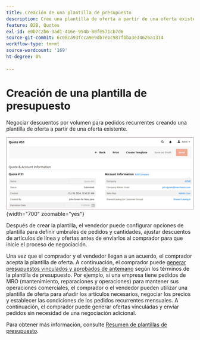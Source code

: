 ```yaml
---
title: Creación de una plantilla de presupuesto
description: Cree una plantilla de oferta a partir de una oferta existente para agilizar la negociación de ofertas para pedidos recurrentes.=
feature: B2B, Quotes
exl-id: e0b7c2b6-3ad1-416e-954b-80fe571cb7d6
source-git-commit: 6c08ca93fcca9e9db7ebc987fbba3e34626a1314
workflow-type: tm+mt
source-wordcount: '169'
ht-degree: 0%

---
```


# Creación de una plantilla de presupuesto

<!--This topic is linked to from the Commerce Admin quote templates page. If the URL to this topic changes, make sure to add a redirect to prevent the Admin link from returning a 404 error.-->

Negociar descuentos por volumen para pedidos recurrentes creando una plantilla de oferta a partir de una oferta existente.

![Crear plantilla de presupuesto del administrador](./assets/quote-template-create-from-admin.png){width="700" zoomable="yes"}

Después de crear la plantilla, el vendedor puede configurar opciones de plantilla para definir umbrales de pedidos y cantidades, ajustar descuentos de artículos de línea y ofertas antes de enviarlos al comprador para que inicie el proceso de negociación.

Una vez que el comprador y el vendedor llegan a un acuerdo, el comprador acepta la plantilla de oferta. A continuación, el comprador puede [generar presupuestos vinculados y aprobados de antemano](account-dashboard-my-quote-templates.md) según los términos de la plantilla de presupuesto. Por ejemplo, si una empresa tiene pedidos de MRO (mantenimiento, reparaciones y operaciones) para mantener sus operaciones comerciales, el comprador o el vendedor pueden utilizar una plantilla de oferta para añadir los artículos necesarios, negociar los precios y establecer las condiciones de los pedidos recurrentes mensuales. A continuación, el comprador puede generar ofertas vinculadas y enviar pedidos sin necesidad de una negociación adicional.

Para obtener más información, consulte [Resumen de plantillas de presupuesto](quote-templates-overview.md).
